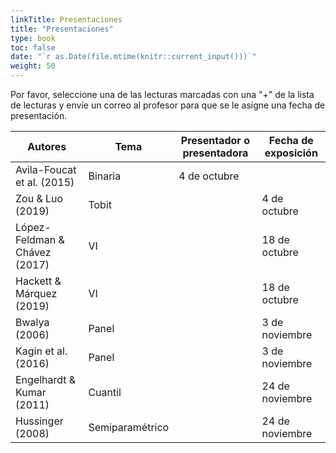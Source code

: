 ```yaml
---
linkTitle: Presentaciones
title: "Presentaciones"
type: book
toc: false
date: "`r as.Date(file.mtime(knitr::current_input()))`"
weight: 50
---
```


Por favor, seleccione una de las lecturas marcadas con una "+" de la lista de lecturas y envíe un correo al profesor para que se le asigne una fecha de presentación.

| **Autores** | **Tema** | **Presentador o presentadora** | **Fecha de exposición** |
| --- | --- | --- | --- |
| Avila-Foucat et al. (2015) | Binaria   | 4 de octubre |  
| Zou & Luo (2019) | Tobit |   | 4 de octubre |
| López-Feldman & Chávez (2017) | VI |  | 18 de octubre |
 Hackett & Márquez (2019) | VI |  | 18  de octubre|
| Bwalya (2006) | Panel |  | 3 de noviembre |
| Kagin et al. (2016) | Panel |  | 3 de noviembre |
| Engelhardt & Kumar (2011) | Cuantil |  |  24 de noviembre |
| Hussinger (2008)| Semiparamétrico |  | 24 de noviembre |